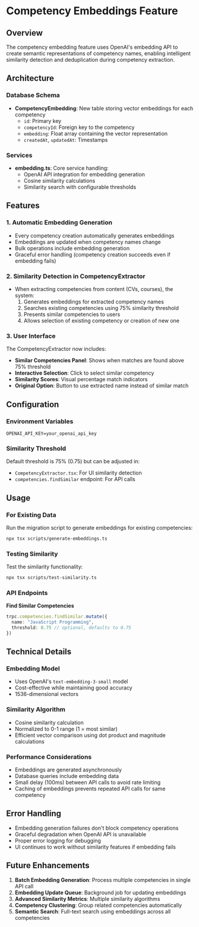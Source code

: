 # Competency Embeddings Feature

## Overview

The competency embedding feature uses OpenAI's embedding API to create semantic representations of competency names, enabling intelligent similarity detection and deduplication during competency extraction.

## Architecture

### Database Schema

- **CompetencyEmbedding**: New table storing vector embeddings for each competency
  - `id`: Primary key
  - `competencyId`: Foreign key to the competency
  - `embedding`: Float array containing the vector representation
  - `createdAt`, `updatedAt`: Timestamps

### Services

- **embedding.ts**: Core service handling:
  - OpenAI API integration for embedding generation
  - Cosine similarity calculations
  - Similarity search with configurable thresholds

## Features

### 1. Automatic Embedding Generation

- Every competency creation automatically generates embeddings
- Embeddings are updated when competency names change
- Bulk operations include embedding generation
- Graceful error handling (competency creation succeeds even if embedding fails)

### 2. Similarity Detection in CompetencyExtractor

- When extracting competencies from content (CVs, courses), the system:
  1. Generates embeddings for extracted competency names
  2. Searches existing competencies using 75% similarity threshold
  3. Presents similar competencies to users
  4. Allows selection of existing competency or creation of new one

### 3. User Interface

The CompetencyExtractor now includes:
- **Similar Competencies Panel**: Shows when matches are found above 75% threshold
- **Interactive Selection**: Click to select similar competency
- **Similarity Scores**: Visual percentage match indicators  
- **Original Option**: Button to use extracted name instead of similar match

## Configuration

### Environment Variables

```env
OPENAI_API_KEY=your_openai_api_key
```

### Similarity Threshold

Default threshold is 75% (0.75) but can be adjusted in:
- `CompetencyExtractor.tsx`: For UI similarity detection
- `competencies.findSimilar` endpoint: For API calls

## Usage

### For Existing Data

Run the migration script to generate embeddings for existing competencies:

```bash
npx tsx scripts/generate-embeddings.ts
```

### Testing Similarity

Test the similarity functionality:

```bash  
npx tsx scripts/test-similarity.ts
```

### API Endpoints

**Find Similar Competencies**
```typescript
trpc.competencies.findSimilar.mutate({
  name: "JavaScript Programming",
  threshold: 0.75 // optional, defaults to 0.75
})
```

## Technical Details

### Embedding Model
- Uses OpenAI's `text-embedding-3-small` model
- Cost-effective while maintaining good accuracy
- 1536-dimensional vectors

### Similarity Algorithm
- Cosine similarity calculation
- Normalized to 0-1 range (1 = most similar)
- Efficient vector comparison using dot product and magnitude calculations

### Performance Considerations
- Embeddings are generated asynchronously
- Database queries include embedding data
- Small delay (100ms) between API calls to avoid rate limiting
- Caching of embeddings prevents repeated API calls for same competency

## Error Handling

- Embedding generation failures don't block competency operations
- Graceful degradation when OpenAI API is unavailable
- Proper error logging for debugging
- UI continues to work without similarity features if embedding fails

## Future Enhancements

1. **Batch Embedding Generation**: Process multiple competencies in single API call
2. **Embedding Update Queue**: Background job for updating embeddings
3. **Advanced Similarity Metrics**: Multiple similarity algorithms
4. **Competency Clustering**: Group related competencies automatically
5. **Semantic Search**: Full-text search using embeddings across all competencies